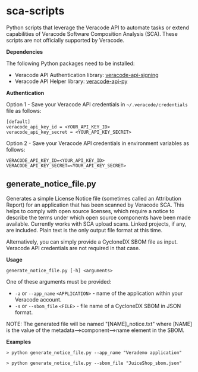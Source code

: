 # sca-scripts
Python scripts that leverage the Veracode API to automate tasks or extend capabilities of Veracode Software Composition Analysis (SCA). These scripts are not officially supported by Veracode.

**Dependencies**

The following Python packages need to be installed:

* Veracode API Authentication library: [veracode-api-signing](https://pypi.org/project/veracode-api-signing/)
* Veracode API Helper library:  [veracode-api-py](https://pypi.org/project/veracode-api-py/)

**Authentication**

Option 1 - Save your Veracode API credentials in `~/.veracode/credentials` file as follows:

    [default]
    veracode_api_key_id = <YOUR_API_KEY_ID>
    veracode_api_key_secret = <YOUR_API_KEY_SECRET>

Option 2 - Save your Veracode API credentials in environment variables as follows:

    VERACODE_API_KEY_ID=<YOUR_API_KEY_ID>
    VERACODE_API_KEY_SECRET=<YOUR_API_KEY_SECRET>    

## generate_notice_file.py ##
Generates a simple License Notice file (sometimes called an Attribution Report) for an application that has been scanned by Veracode SCA. This helps to comply with open source licenses, which require a notice to describe the terms under which open source components have been made available. Currently works with SCA upload scans. Linked projects, if any, are included. Plain text is the only output file format at this time.

Alternatively, you can simply provide a CycloneDX SBOM file as input. Veracode API credentials are not required in that case.

**Usage**

`generate_notice_file.py [-h] <arguments>`

One of these arguments must be provided:
* `-a` or `--app_name` `<APPLICATION>` - name of the application within your Veracode account.
* `-s` or `--sbom_file` `<FILE>` - file name of a CycloneDX SBOM in JSON format.

NOTE: The generated file will be named "[NAME]_notice.txt" where [NAME] is the value of the metadata--\>component--\>name element in the SBOM.

**Examples**
```
> python generate_notice_file.py --app_name "Verademo application"
```
```
> python generate_notice_file.py --sbom_file "JuiceShop_sbom.json"
```